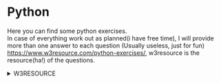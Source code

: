 # Python
Here you can find some python exercises. <br/>
In case of everything work out as planned(i have free time), I will provide more than one answer to each question (Usually useless, just for fun) <br/>
https://www.w3resource.com/python-exercises/, w3resource is the resource(ha!) of the questions.

<details>
<summary>W3RESOURCE</summary>
	<details>
	<summary>Python Basic (Part -I)</summary>
       		<details>
        	<summary>1</summary>
Write a Python program to print the following string in a specific format (see the output). Go to the editor
Sample String : "Twinkle, twinkle, little star, How I wonder what you are! Up above the world so high, Like a diamond in the sky. Twinkle, twinkle, little star, How           I wonder what you are" Output :
			
<pre>
     Twinkle, twinkle, little star,
	How I wonder what you are! 
		Up above the world so high,   		
		Like a diamond in the sky. 
Twinkle, twinkle, little star, 
	How I wonder what you are
</pre>
          
First method:
<pre>
# Just use """ to print multiple line  
print("""Twinkle, Twinkle, little star,
        How I wonder what you are!
                Up above the world so high,
                Like a diamond in the sky.
Twinkle, twinkle, little star,
    How I wonder what you are""")

# 0.0009927749633789062 seconds. The most beautiful, but took a longer time.
</pre> 


Second Method:      
<pre>
# Print all in a single line (ouch!)      
print("winkle, Twinkle, little star,\n        How I wonder what you are!\n                Up above the world so high,\n                Like a diamond in the                   sky.\nTwinkle, twinkle, little star,\n    How I wonder what you are")
# 0.00049591064453125 seconds.
</pre>

      
 Third Method:
 <pre>
#  Create a variable and print it (double ouch!).

Text = "winkle, Twinkle, little star,\n        How I wonder what you are!\n                Up above the world so high,\n                Like a diamond in the sky.\nTwinkle, twinkle, little star,\n    How I wonder what you are"
print(Text)
</pre>
</details>
<details> 
        	<summary>2</summary>
Write a Python program to get the Python version you are using.

First Method:
<pre>
# Honestly? Had no idea
import sys # ok, I knew this one
print("You are using Python {}.{}.".format(sys.version_info.major, sys.version_info.minor)) # I didn't had idea
</pre>
0.00049591064453125 seconds

Second Method:
<pre>
# Took more time, but shows an completier message.
#import sys

print("Python version")
print (sys.version)
# 0.0009987354278564453 seconds
</pre>
</details>
<details> 
   	    	<summary>3</summary>
 Write a Python program to display the current date and time.
Sample Output :
Current date and time :
2014-07-05 14:34:14

First Method:
<pre>
import datetime
print("Current date and time:")
print(datetime.datetime.now()) # Other print, to avoid the " "
</pre>

Second Method:
I could use (sys.version - irrelevant info), but nah
</details>
<details>
        	<summary>4</summary>
Write a Python program which accepts the radius of a circle from the user and compute the area.
Sample Output :
r = 1.1
Area = 3.8013271108436504
	
First Method:
<pre>
# Easy
from numpy import pi

r = float(input("Enter with the radius: "))
print("r = ", r, "\nArea = ", pi*(r**2))
# 1.977311372756958 Seconds
</pre>
	
Second Method:
<pre>
mypi = 3.13159265358779323626433
print("Enter with radius: ")
r = float(input("r = "))

def area():
    print("Area: =",mypi*(r**2))


area()
# 1.540489912033081 Seconds.
</pre>
</details>
<details>
        	<summary>5</summary>
Write a Python program which accepts the user's first and last name and print them in reverse order with a space between them.

First Method:
<pre>
Lname = (input("Enter your first name: "))
Lname = (input("Enter your last name: "))
print(Lname, Fname)

# 3.1332342624664307 Seconds
</pre>

Second Method:
<pre>
FLname = input(str("Enter your first and last name: "))
sepname = FLname.split(" ")
print(sepname[1],sepname[0])

# 4.2260999679565435 Seconds, of course
</pre>

Thirt Method:
<pre>
# Basically the first one, but using one line to input Names.
Fname, Lname = (input("Enter your first name: "), input("Enter your last name: "))
print(Lname, Fname)
	
# 3.762261152267456 Seconds.
</pre>
	
Fourth Method:
<pre>
# Just one more
def name():
        Fname = str(input("Enter your first name: "))
        Lname = str(input("Enter your last name: "))
        print(Lname, Fname)

name()

# 4.156754732131958 Seconds.
</pre>
</details>
<details>
        	<summary>6</summary>
Write a Python program which accepts a sequence of comma-separated numbers from user and generate a list and a tuple with those numbers.
Sample data : 3, 5, 7, 23
Output :
List : ['3', ' 5', ' 7', ' 23']
Tuple : ('3', ' 5', ' 7', ' 23')

First method:
<pre>

UserNumbers = (input("Insert your sequence of comma-separated numbers: "))
UserNumbersList = UserNumbers.split((","))
print((type(UserNumbersList), UserNumbersList))
UserNumbersTuple = tuple(UserNumbersList)

# Time:  3.716700315475464
</pre>
</details>
		
<details>
        	<summary>7</summary>
Write a Python program to accept a filename from the user and print the extension of that.
Sample filename : abc.java
Output : java
	

<pre>
FileName = input("""Enter your file name with extension , example: mybook.txt 
your turn: """)
FileName = FileName.split(".")
print(FileName[-1])

# Time 7.073101282119751
</pre>
</details>
		
<details>
        	<summary>8</summary>
Write a Python program to display the first and last colors from the following list.
color_list = ["Red","Green","White" ,"Black"]

<pre>
color_list = ["Red","Green","White" ,"Black"]
print(color_list[0], color_list[-1])

# Time 0.012399673461914062
</pre>
</details>
		
<details>
        	<summary>9</summary>
 Write a Python program to display the examination schedule. (extract the date from exam_st_date).
exam_st_date = (11, 12, 2014)
Sample Output : The examination will start from : 11 / 12 / 2014

<pre>
exam_st_date = (11, 12, 2014)
exam_st_date = list(exam_st_date)
print ("The examination will start from: ", exam_st_date[0],"/", exam_st_date[1], "/", exam_st_date[2])

# Time 0.0004971027374267578
</pre>
</details>
		
<details>
        	<summary>10</summary>
Write a Python program that accepts an integer (n) and computes the value of n+nn+nnn
	<br>Sample value of n is 5
		<br>Expected Result : 615
<pre>
BaseNumber = int(input("Enter the number n: "))
print(BaseNumber + BaseNumber**2 + BaseNumber**3)

# Time 2.142456293106079
</pre>
</details>
		
<details>
        	<summary>11</summary>
Write a Python program to print the documents (syntax, description etc.) of Python built-in function(s).
	<br>Sample function: abs()

<pre>
print(abs.__doc__)

# Time 0.0 , could be faster
</pre>
</details>
		
<details>
        	<summary>12</summary>
Write a Python program to print the calendar of a given month and year.
	<br>Note : Use 'calendar' module.


<pre>
year = int(input("Year: "))
month = int(input("Month: "))

print(calendar.month(year, month))

# Time 0.0 , could be faster
</pre>
</details>

<details>
        	<summary>14</summary>
Write a Python program to calculate number of days between two dates.
	<br>Sample dates : (2014, 7, 2), (2014, 7, 11)
	<br>Expected output : 9 days



<pre>
from datetime import date

fdate = date(2020, 5, 5)
ldate = date(2021, 5, 5)
print((ldate - fdate).days)

# Time 0.003968238830566406
</pre>
</details>

<details>
        	<summary>15</summary>
 Write a Python program to compute the product of a list of integers (without using for loop)
<pre>
actualposition ,total  = 0, 1
numbers = [3, 3, 2]
total = 1

while actualposition  < (len(numbers)):
    total = (numbers[actualposition]*total)
    actualposition += 1
</pre>
</details>

	
<details>
        	<summary>116 (mb) </summary>
Write a Python program to print Unicode characters.
	<pre>
	Unicode = u'\03 \u004E \u0049 \u0043 \u0045 \03'
	print(Unicode)
	</pre>
# Time 0.0004966259002685547
</details>

<details>
	<summary>16</summary>
Write a Python program to get the difference between a given number and 17, if the number is greater than 17 return double the absolute difference.
<pre>
try:
    n1 = float(input("Enter your given number: "))
except ValueError:
    print("Number my brother")
if n1 > 17:
    print((n1 - 17)*2)
elif n1 == 17:
    print("Even number")
else:
    print ("Given number is lower then 17")
</pre>
</details>

<details>
	<summary>17</summary>
Write a Python program to test whether a number is within 100 of 1000 or 2000.
<pre>
YourNumber = float(input("Enter your number: "))
if abs(YourNumber - 1000) <= 100:
    print("Close to 1000")
elif abs(YourNumber - 2000) <= 100:
    print("Close to 2000")
    print(YourNumber - 2000)
else: print("None of them")
</pre>
</details>

<details>
	<summary>18</summary>
Write a Python program to calculate the sum of three given numbers, if the values are equal then return three times of their sum.
<pre>
def nsums(n1, n2, n3):
    if n1 == n2 == n3:
        sum = (n1+n2+n3)*3
    else:
        sum = (n1+n2+n3)
    return sum

print(nsums(-3, 0, 9))
print(nsums(2, 2, 2))
</pre>
</details>

<details>
	<summary>19</summary>
Write a Python program to get a new string from a given string where "Is" has been added to the front.
If the given string already begins with "Is" then return the string unchanged.
<pre>
def input_Is (x):
	if phrase[0:2] == "Is":
        print(phrase)
    else:
        print("Is"+phrase)

phrase = ("ThisOk?")
input_Is(phrase)
phrase = ("IsThisOk?")
input_Is(phrase)
</pre>
</details>
<details>
	<summary>20</summary>
Write a Python program to get a string which is n (non-negative integer) copies of a given string.

<pre>
	def repeat_this (x, y):
    print(x*y)

repeat_this("Hi", 3)
</pre>
</details>

<details>
	<summary>21</summary>
Write a Python program to find whether a given number (accept from the user) is even or 
odd, print out an appropriate message to the user.
<pre>
def even_or_odd(x):
    if x%2 == 0:
        print("Even Number")
    else:
        print("Odd Number")

num = int(input("Insert Number: "))

even_or_odd(num)
</pre>
</details>

<details>
	<summary>22</summary>
Write a Python program to count the number 4 in a given list.
<pre>
def search_num4(x):
    nums_4 = 0
    for i in x:
        if i == 4:
            nums_4 += 1

    print(nums_4)

list_one = [0, 1, 2, 3, 4, 5, 6]
list_two = [4, 4 , 4, 4, 4, 4, 4]
search_num4(list_one)
search_num4(list_two)
</pre>
</details>

<details>
	<summary>23</summary>
Write a Python program to get the n (non-negative integer) copies of the first 2 characters
of a given string. Return the n copies of the whole string if the length is less than
<pre>
def copies(word, rep):
    firstwo = word[0:2]
    print(firstwo*rep)

word = str(input("Enter with the word or phrase: "))
rep = int(input("How many times you want to repeat the first two letters?"))
copies(word, rep)
</pre>
</details>

<details>
	<summary>24</summary>
Write a Python program to test whether a passed letter is a vowel or not.
<pre>
	def vogal(letter):
    vogais = "aeiou"
    return letter in vogais

letter = str(input("Enter your letter: "))
if (vogal(letter) == True):
    print("Vowel")
else:
    print("Not Vowel")

</pre>
</details>


